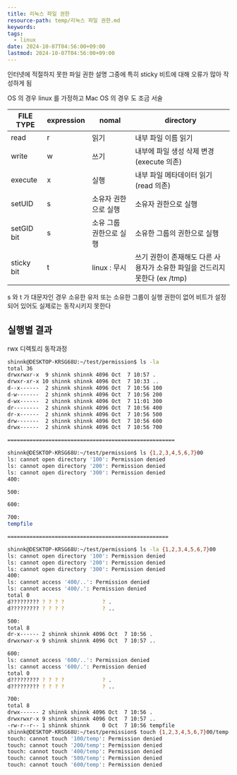 ```yaml
---
title: 리눅스 파일 권한
resource-path: temp/리눅스 파일 권한.md
keywords:
tags:
  - linux
date: 2024-10-07T04:56:00+09:00
lastmod: 2024-10-07T04:56:00+09:00
---
```

인터넷에 적절하지 못한 파일 권한 설명 그중에 특히 sticky 비트에 대해 오류가 많아 작성하게 됨

OS 의 경우 linux 를 가정하고 Mac OS 의 경우 도 조금 서술

| FILE TYPE     | expression | nomal         | directory                                      |
| ------------- | ---------- | ------------- | ---------------------------------------------- |
| read          | r          | 읽기            | 내부 파일 이름 읽기                                    |
| write         | w          | 쓰기            | 내부에 파일 생성 삭제 변경(execute 의존)                    |
| execute       | x          | 실행            | 내부 파일 메타데이터 읽기(read 의존)                        |
| setUID<br>    | s          | 소유자 권한으로 실행   | 소유자 권한으로 실행                                    |
| setGID<br>bit | s          | 소유 그룹 권한으로 실행 | 소유한 그룹의 권한으로 실행                                |
| sticky bit    | t          | linux : 무시    | 쓰기 권한이 존재해도 다른 사용자가 소유한 파일을 건드리지 못한다 (ex /tmp) |
s 와 t 가 대문자인 경우 소유한 유저 또는 소유한 그룹이 실행 권한이 없어 비트가 설정되어 있어도 실제로는 동작시키지 못한다


## 실행별 결과

rwx 디렉토리 동작과정
```bash
shinnk@DESKTOP-KRSG68U:~/test/permission$ ls -la
total 36
drwxrwxr-x  9 shinnk shinnk 4096 Oct  7 10:57 .
drwxr-xr-x 10 shinnk shinnk 4096 Oct  7 10:33 ..
d--x------  2 shinnk shinnk 4096 Oct  7 10:56 100
d-w-------  2 shinnk shinnk 4096 Oct  7 10:56 200
d-wx------  2 shinnk shinnk 4096 Oct  7 11:01 300
dr--------  2 shinnk shinnk 4096 Oct  7 10:56 400
dr-x------  2 shinnk shinnk 4096 Oct  7 10:56 500
drw-------  2 shinnk shinnk 4096 Oct  7 10:56 600
drwx------  2 shinnk shinnk 4096 Oct  7 10:56 700

=====================================================

shinnk@DESKTOP-KRSG68U:~/test/permission$ ls {1,2,3,4,5,6,7}00
ls: cannot open directory '100': Permission denied
ls: cannot open directory '200': Permission denied
ls: cannot open directory '300': Permission denied
400:

500:

600:

700:
tempfile

===================================================

shinnk@DESKTOP-KRSG68U:~/test/permission$ ls -la {1,2,3,4,5,6,7}00
ls: cannot open directory '100': Permission denied
ls: cannot open directory '200': Permission denied
ls: cannot open directory '300': Permission denied
400:
ls: cannot access '400/..': Permission denied
ls: cannot access '400/.': Permission denied
total 0
d????????? ? ? ? ?            ? .
d????????? ? ? ? ?            ? ..

500:
total 8
dr-x------ 2 shinnk shinnk 4096 Oct  7 10:56 .
drwxrwxr-x 9 shinnk shinnk 4096 Oct  7 10:57 ..

600:
ls: cannot access '600/..': Permission denied
ls: cannot access '600/.': Permission denied
total 0
d????????? ? ? ? ?            ? .
d????????? ? ? ? ?            ? ..

700:
total 8
drwx------ 2 shinnk shinnk 4096 Oct  7 10:56 .
drwxrwxr-x 9 shinnk shinnk 4096 Oct  7 10:57 ..
-rw-r--r-- 1 shinnk shinnk    0 Oct  7 10:56 tempfile
shinnk@DESKTOP-KRSG68U:~/test/permission$ touch {1,2,3,4,5,6,7}00/temp
touch: cannot touch '100/temp': Permission denied
touch: cannot touch '200/temp': Permission denied
touch: cannot touch '400/temp': Permission denied
touch: cannot touch '500/temp': Permission denied
touch: cannot touch '600/temp': Permission denied
```